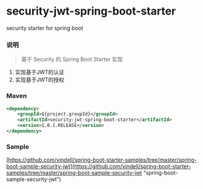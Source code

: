 # security-jwt-spring-boot-starter
security starter for spring boot

### 说明


 > 基于 Security 的 Spring Boot Starter 实现

1. 实现基于JWT的认证
2. 实现基于JWT的授权

### Maven

``` xml
<dependency>
	<groupId>${project.groupId}</groupId>
	<artifactId>security-jwt-spring-boot-starter</artifactId>
	<version>1.0.1.RELEASE</version>
</dependency>
```

### Sample

[https://github.com/vindell/spring-boot-starter-samples/tree/master/spring-boot-sample-security-jwt](https://github.com/vindell/spring-boot-starter-samples/tree/master/spring-boot-sample-security-jwt "spring-boot-sample-security-jwt")

